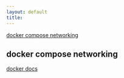 ```yaml
---
layout: default
title:
---
```


[docker compose networking](#docker-compose-networking)


## docker compose networking

[docker docs](https://docs.docker.com/compose/how-tos/networking/)